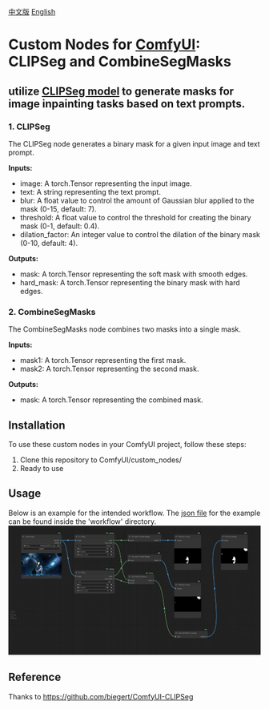 [中文版](README_zh.md)
[English](README.md)

# Custom Nodes for [ComfyUI](https://github.com/comfyanonymous/ComfyUI): CLIPSeg and CombineSegMasks

##  utilize [CLIPSeg model](https://huggingface.co/docs/transformers/main/en/model_doc/clipseg) to generate masks for image inpainting tasks based on text prompts.


### 1. CLIPSeg
The CLIPSeg node generates a binary mask for a given input image and text prompt.

**Inputs:**

- image: A torch.Tensor representing the input image.
- text: A string representing the text prompt.
- blur: A float value to control the amount of Gaussian blur applied to the mask (0-15, default: 7).
- threshold: A float value to control the threshold for creating the binary mask (0-1, default: 0.4).
- dilation_factor: An integer value to control the dilation of the binary mask (0-10, default: 4).

**Outputs:**

- mask: A torch.Tensor representing the soft mask with smooth edges.
- hard_mask: A torch.Tensor representing the binary mask with hard edges.

### 2. CombineSegMasks
The CombineSegMasks node combines two masks into a single mask.

**Inputs:**

- mask1: A torch.Tensor representing the first mask.
- mask2: A torch.Tensor representing the second mask.

**Outputs:**

- mask: A torch.Tensor representing the combined mask.


## Installation
To use these custom nodes in your ComfyUI project, follow these steps:

1. Clone this repository to ComfyUI/custom_nodes/
2. Ready to use

## Usage
Below is an example for the intended workflow. 
The [json file](workflow/workflow_clipseg.json) for the example can be found inside the 'workflow' directory. 
![](workflow/workflow_clipseg.png)

## Reference

Thanks to https://github.com/biegert/ComfyUI-CLIPSeg
